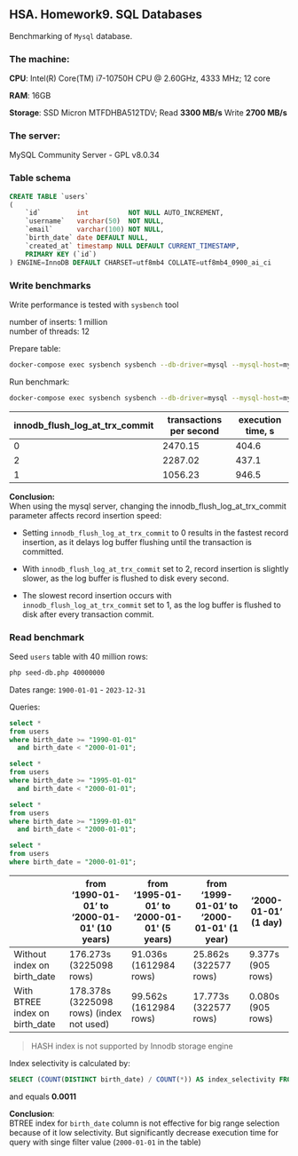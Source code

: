 ## HSA. Homework9. SQL Databases

Benchmarking of `Mysql` database.

### The machine:

**CPU**: Intel(R) Core(TM) i7-10750H CPU @ 2.60GHz, 4333 MHz; 12 core

**RAM**: 16GB

**Storage**: SSD Micron MTFDHBA512TDV; Read **3300 МB/s** Write **2700 МB/s**

### The server:
MySQL Community Server - GPL  v8.0.34

### Table schema

```sql
CREATE TABLE `users`
(
    `id`         int          NOT NULL AUTO_INCREMENT,
    `username`   varchar(50)  NOT NULL,
    `email`      varchar(100) NOT NULL,
    `birth_date` date DEFAULT NULL,
    `created_at` timestamp NULL DEFAULT CURRENT_TIMESTAMP,
    PRIMARY KEY (`id`)
) ENGINE=InnoDB DEFAULT CHARSET=utf8mb4 COLLATE=utf8mb4_0900_ai_ci
```

### Write benchmarks

Write performance is tested with `sysbench` tool

number of inserts: 1 million  
number of threads: 12

Prepare table:
```bash
docker-compose exec sysbench sysbench --db-driver=mysql --mysql-host=mysql --mysql-user=user --mysql-password=secret --mysql-db=storage /sysbench/scripts/users.lua prepare
```

Run benchmark:
```bash
docker-compose exec sysbench sysbench --db-driver=mysql --mysql-host=mysql --mysql-user=user --mysql-password=secret --mysql-db=storage --events=1000000 --threads=12 --time=0  /sysbench/scripts/users.lua run
```

| innodb_flush_log_at_trx_commit | transactions per second | execution time, s |
|--------------------------------|-------------------------|-------------------|
| 0                              | 2470.15                 | 404.6             |
| 2                              | 2287.02                 | 437.1             |
| 1                              | 1056.23                 | 946.5             |

**Conclusion:**  
When using the mysql server, changing the innodb_flush_log_at_trx_commit parameter affects record insertion speed:

- Setting `innodb_flush_log_at_trx_commit` to 0 results in the fastest record insertion, as it delays log buffer flushing until the transaction is committed.

- With `innodb_flush_log_at_trx_commit` set to 2, record insertion is slightly slower, as the log buffer is flushed to disk every second.

- The slowest record insertion occurs with `innodb_flush_log_at_trx_commit` set to 1, as the log buffer is flushed to disk after every transaction commit.

### Read benchmark

Seed `users` table with 40 million rows:
```bash
php seed-db.php 40000000
```

Dates range: `1900-01-01` - `2023-12-31`

Queries:
```sql
select *
from users
where birth_date >= "1990-01-01"
  and birth_date < "2000-01-01";

select *
from users
where birth_date >= "1995-01-01"
  and birth_date < "2000-01-01";

select *
from users
where birth_date >= "1999-01-01"
  and birth_date < "2000-01-01";

select *
from users
where birth_date = "2000-01-01";
```

|                                | from ‘1990-01-01’ to ‘2000-01-01' (10 years) | from ‘1995-01-01’ to ‘2000-01-01' (5 years) | from ‘1999-01-01’ to ‘2000-01-01' (1 year) | ‘2000-01-01’ (1 day) |
|--------------------------------|----------------------------------------------|---------------------------------------------|--------------------------------------------|----------------------|
| Without index on birth_date    | 176.273s (3225098 rows)                      | 91.036s (1612984 rows)                      | 25.862s (322577 rows)                      | 9.377s (905 rows)    |
| With BTREE index on birth_date | 178.378s (3225098 rows) (index not used)     | 99.562s (1612984 rows)                      | 17.773s (322577 rows)                      | 0.080s  (905 rows)   |

> HASH index is not supported by Innodb storage engine

Index selectivity is calculated by:
```sql
SELECT (COUNT(DISTINCT birth_date) / COUNT(*)) AS index_selectivity FROM users;
```

and equals **0.0011**

**Conclusion**:  
BTREE index for `birth_date` column is not effective for big range selection because
of it low selectivity.
But significantly decrease execution time for query with singe filter value (`2000-01-01` in the table)
